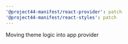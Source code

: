 ```yaml
---
'@project44-manifest/react-provider': patch
'@project44-manifest/react-styles': patch
---
```


Moving theme logic into app provider
